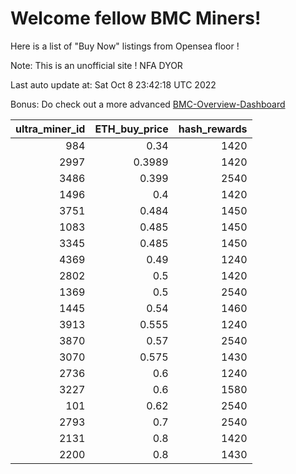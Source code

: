# Welcome fellow BMC Miners!
Here is a list of "Buy Now" listings from Opensea floor !

Note: This is an unofficial site ! NFA DYOR

Last auto update at: Sat Oct  8 23:42:18 UTC 2022

Bonus: Do check out a more advanced [BMC-Overview-Dashboard](https://dune.com/defifunk/BMC-Overview-Dashboard)


|   ultra_miner_id |   ETH_buy_price |   hash_rewards |
|-----------------:|----------------:|---------------:|
|              984 |          0.34   |           1420 |
|             2997 |          0.3989 |           1420 |
|             3486 |          0.399  |           2540 |
|             1496 |          0.4    |           1420 |
|             3751 |          0.484  |           1450 |
|             1083 |          0.485  |           1450 |
|             3345 |          0.485  |           1450 |
|             4369 |          0.49   |           1240 |
|             2802 |          0.5    |           1420 |
|             1369 |          0.5    |           2540 |
|             1445 |          0.54   |           1460 |
|             3913 |          0.555  |           1240 |
|             3870 |          0.57   |           2540 |
|             3070 |          0.575  |           1430 |
|             2736 |          0.6    |           1240 |
|             3227 |          0.6    |           1580 |
|              101 |          0.62   |           2540 |
|             2793 |          0.7    |           2540 |
|             2131 |          0.8    |           1420 |
|             2200 |          0.8    |           1430 |